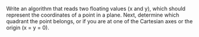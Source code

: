 Write an algorithm that reads two floating values (x and y), which should represent the coordinates of a point in a plane. Next, determine which quadrant the point belongs, or if you are at one of the Cartesian axes or the origin
(x = y = 0).
